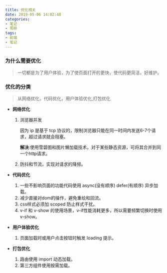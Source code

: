 ```yaml
---
title: 优化相关
date: 2019-05-06 14:02:48
categories:
- 笔记
- 零碎
tags:
- 前端
- 笔记
---
```




### 为什么需要优化

> 一切都是为了用户体验，为了使页面打开的更快，使代码更简洁，好维护。

### 优化的分类

> 从网络优化，代码优化，用户体验优化,打包优化

+ **网络优化**

  1. 浏览器并发

     因为 ip 是基于 tcp 协议的，限制浏览器只能在同一时间内发送6-7个请求，超过请求就会阻塞。

     **解决**:使用雪碧图和图片懒加载技术，对于某些静态资源，可将其合并到同一个http请求。

  2. 防抖和节流，实现对请求的降频。

+ **代码优化**

  1. 一些不影响页面的功能代码使用 async(没有顺序) defer(有顺序) 异步加载。
  2. 减少直接对dom的操作，避免重绘和回流。
  3. css样式必须加 scoped 防止样式干扰。
  4. v-if 和 v-show 的使用场景，v-if性能消耗更多，所以需要频繁切换时使用v-show。

+ **用户体验优化**

  1. 页面加载时或用户点击按钮时触发 loading 提示。

+ **打包优化**

  1. 路由使用 import  动态加载。
  2. 第三方组件使用按需加载。